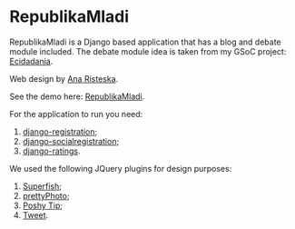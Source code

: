 RepublikaMladi 
===============

RepublikaMladi is a Django based application that has a blog and debate module included. 
The debate module idea is taken from my GSoC project: [Ecidadania](https://github.com/cidadania/e-cidadania).

Web design by [Ana Risteska](https://github.com/anarisris).

See the demo here: [RepublikaMladi](http://republikamladi.mk/).

For the application to run you need:  
1. [django-registration](http://docs.b-list.org/django-registration/0.8/);  
2. [django-socialregistration](https://github.com/flashingpumpkin/django-socialregistration);  
3. [django-ratings](https://github.com/dcramer/django-ratings).

We used the following JQuery plugins for design purposes:  
1. [Superfish](http://archive.plugins.jquery.com/project/Superfish);  
2. [prettyPhoto](http://www.no-margin-for-errors.com/projects/prettyphoto-jquery-lightbox-clone/);  
3. [Poshy Tip](http://vadikom.com/demos/poshytip/);  
4. [Tweet](https://github.com/seaofclouds/tweet).